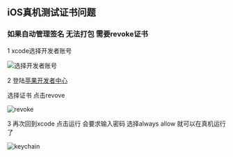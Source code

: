 ## iOS真机测试证书问题

### 如果自动管理签名 无法打包 需要revoke证书

1 xcode选择开发者账号

![选择开发者账号](https://ws3.sinaimg.cn/large/006tNbRwly1fycys8k02ej30tc0b4jst.jpg)


2 登陆[苹果开发者中心](https://developer.apple.com)

选择证书 点击revove

![revoke](https://ws4.sinaimg.cn/large/006tNbRwly1fycyyrct6nj315e0cg76u.jpg)

3 再次回到xcode 点击运行 会要求输入密码 选择always allow
就可以在真机运行了

![keychain](https://ws4.sinaimg.cn/large/006tNbRwly1fycz05ymyuj30om0b60vc.jpg)





